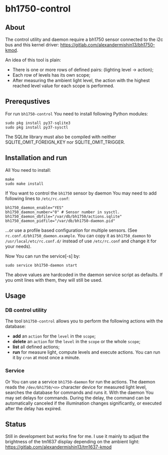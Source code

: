 # bh1750-control

## About

The control utility and daemon require a bh1750 sensor connected to the i2c bus
and this kernel driver: https://gitlab.com/alexandermishin13/bh1750-kmod.

An idea of this tool is plain:
* There is one or more rows of defined pairs: (lighting level -> action);
* Each row of levels has its own scope;
* After measuring the ambient light level, the action with the highest reached
level value for each scope is performed.

## Prerequstives

For run `bh1750-control` You need to install following Python modules:
```
sudo pkg install py37-sqlite3
sudo pkg install py37-sysctl
```
The SQLite library must also be compiled with neither SQLITE_OMIT_FOREIGN_KEY
nor SQLITE_OMIT_TRIGGER.

## Installation and run

All You need to install:
```
make
sudo make install
```
If You want to control the `bh1750` sensor by daemon You may need to add
 following lines to `/etc/rc.conf`:
```
bh1750_daemon_enable="YES"
bh1750_daemon_number="0" # Sensor number in sysctl.
bh1750_daemon_dbfile="/var/db/bh1750/actions.sqlite"
bh1750_daemon_pidfile="/var/db/bh1750-daemon.pid"
```
...or use a profile based configuration for multiple sensors. (See
`rc.conf.d/bh1750_daemon.example`. You can copy it as `bh1750_daemon` to
`/usr/local/etc/rc.conf.d/` instead of use `/etc/rc.conf` and change it for
your needs).

Now You can run the service[-s] by:
```
sudo service bh1750-daemon start
```
The above values are hardcoded in the daemon service script as defaults.
If you omit lines with them, they will still be used.

## Usage

### DB control utility

The tool `bh1750-control` allows you to perform the following actions with the
database:
* **add** an `action` for the `level` in the `scope`;
* **delete** an `action` for the `level` in the `scope` or the whole `scope`;
* **list** all defined actions;
* **run** for measure light, compute levels and execute actions.
You can run it by `cron` at most once a minute.

### Service

Or You can use a service `bh1750-daemon` for run the actions.
The daemon reads the `/dev/bh1750/<n>` character device for measured light
level, searches the database for commands and runs it. With the daemon You may
set delays for commands. During the delay, the command can be automatically
canceled if the illumination changes significantly, or executed after the delay
has expired.

## Status

Still in development but works fine for me.
I use it mainly to adjust the brightness of the tm1637 display depending on
the ambient light: https://gitlab.com/alexandermishin13/tm1637-kmod
